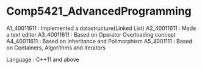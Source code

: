 # Comp5421_AdvancedProgramming
A1_40011611 : Implemented a datastructure(Linked List)
A2_40011611 : Made a text editor
A3_40011611 : Based on Operator Overloading concept
A4_40011611 : Based on Inheritance and Polimorphism
A5_4001111  : Based on Containers, Algorithms and Iterators

Language : C++11 and above
